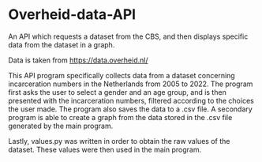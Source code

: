 # Overheid-data-API

An API which requests a dataset from the CBS, and then displays specific data from the dataset in a graph.

Data is taken from https://data.overheid.nl/

This API program specifically collects data from a dataset concerning incarceration numbers in the Netherlands from 2005 to 2022.
The program first asks the user to select a gender and an age group, and is then presented with the incarceration numbers, filtered according to the choices the user made.
The program also saves the data to a .csv file.
A secondary program is able to create a graph from the data stored in the .csv file generated by the main program.

Lastly, values.py was written in order to obtain the raw values of the dataset. These values were then used in the main program.
